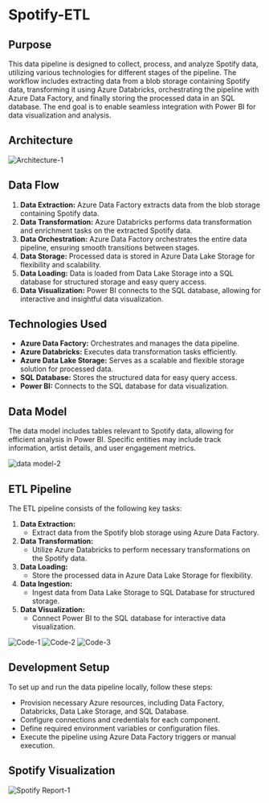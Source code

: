 # Spotify-ETL

## Purpose
This data pipeline is designed to collect, process, and analyze Spotify data, utilizing various technologies for different stages of the pipeline. The workflow includes extracting data from a blob storage containing Spotify data, transforming it using Azure Databricks, orchestrating the pipeline with Azure Data Factory, and finally storing the processed data in an SQL database. The end goal is to enable seamless integration with Power BI for data visualization and analysis.

## Architecture
![Architecture-1](https://github.com/kingsley-123/Spotify-ETL-/assets/63650573/bd653b16-6473-47cb-be6a-c46301bd12d3)

## Data Flow
1. **Data Extraction:** Azure Data Factory extracts data from the blob storage containing Spotify data.
2. **Data Transformation:** Azure Databricks performs data transformation and enrichment tasks on the extracted Spotify data.
3. **Data Orchestration:** Azure Data Factory orchestrates the entire data pipeline, ensuring smooth transitions between stages.
4. **Data Storage:** Processed data is stored in Azure Data Lake Storage for flexibility and scalability.
5. **Data Loading:** Data is loaded from Data Lake Storage into a SQL database for structured storage and easy query access.
6. **Data Visualization:** Power BI connects to the SQL database, allowing for interactive and insightful data visualization.

## Technologies Used
- **Azure Data Factory:** Orchestrates and manages the data pipeline.
- **Azure Databricks:** Executes data transformation tasks efficiently.
- **Azure Data Lake Storage:** Serves as a scalable and flexible storage solution for processed data.
- **SQL Database:** Stores the structured data for easy query access.
- **Power BI:** Connects to the SQL database for data visualization.

## Data Model
The data model includes tables relevant to Spotify data, allowing for efficient analysis in Power BI. Specific entities may include track information, artist details, and user engagement metrics.

![data model-2](https://github.com/kingsley-123/Spotify-ETL-/assets/63650573/98de181c-df8b-4f83-a047-4cf061d519f4)

## ETL Pipeline
The ETL pipeline consists of the following key tasks:
1. **Data Extraction:**
   - Extract data from the Spotify blob storage using Azure Data Factory.
2. **Data Transformation:**
   - Utilize Azure Databricks to perform necessary transformations on the Spotify data.
3. **Data Loading:**
   - Store the processed data in Azure Data Lake Storage for flexibility.
4. **Data Ingestion:**
   - Ingest data from Data Lake Storage to SQL Database for structured storage.
5. **Data Visualization:**
   - Connect Power BI to the SQL database for interactive data visualization.

![Code-1](https://github.com/kingsley-123/Spotify-ETL-/assets/63650573/fbd48c88-14bd-4cbd-b8c6-c721f98003f4)
![Code-2](https://github.com/kingsley-123/Spotify-ETL-/assets/63650573/2f4721d4-bb3c-4923-9991-6d42bdf10ccb)
![Code-3](https://github.com/kingsley-123/Spotify-ETL-/assets/63650573/7da95090-cd9d-4b73-ad7c-1e528cf89cff)


## Development Setup
To set up and run the data pipeline locally, follow these steps:
- Provision necessary Azure resources, including Data Factory, Databricks, Data Lake Storage, and SQL Database.
- Configure connections and credentials for each component.
- Define required environment variables or configuration files.
- Execute the pipeline using Azure Data Factory triggers or manual execution.

  
## Spotify Visualization 
![Spotify Report-1](https://github.com/kingsley-123/Spotify-ETL-/assets/63650573/40d8290a-20b5-430b-aaea-46181dd1188c)


